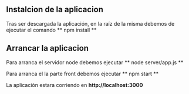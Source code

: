 ## Instalcion de la aplicacion
Tras ser descargada la aplicación, en la raíz de la misma debemos de ejecutar el comando
** npm install **

## Arrancar la aplicacion

Para arranca el servidor node debemos ejecutar
** node server/app.js **

Para arranca el la parte front debemos ejecutar
** npm start **

La aplicación estara corriendo en **http://localhost:3000**
